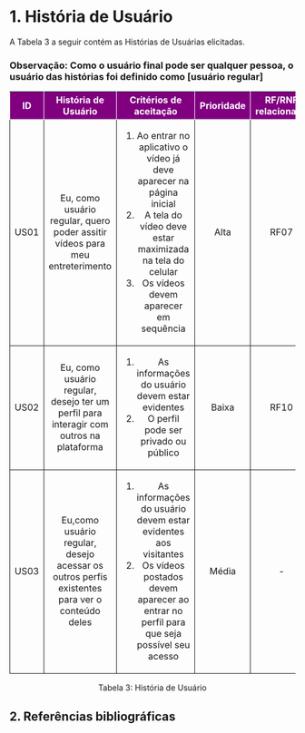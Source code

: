 
# 1. História de Usuário

A Tabela 3 a seguir contém as Histórias de Usuárias elicitadas.

### Observação: Como o usuário final pode ser qualquer pessoa, o usuário das histórias foi definido como [usuário regular]

<table>
    <thead>
        <tr style="background-color: purple; color: white" >
            <th style="border-style:solid;border-width:1px;text-align:center">ID</th>
            <th style="border-style:solid;border-width:1px;text-align:center">História de Usuário</th>
            <th style="border-style:solid;border-width:1px;text-align:center">Critérios de aceitação</th>
            <th style="border-style:solid;border-width:1px;text-align:center">Prioridade</th>
            <th style="border-style:solid;border-width:1px;text-align:center">RF/RNF relacionado</th>
        </tr>
    </thead>
    <tbody>
        <tr>
            <span id="ustory-01"></span>
            <td style="border-style:solid;border-width:1px;text-align:center;vertical-align:middle" rowspan="1">US01</td>
            <td style="border-style:solid;border-width:1px;text-align:center;vertical-align:middle" rowspan="1">Eu, como usuário regular, quero poder assitir vídeos para meu entreterimento</td>
            <td style="border-style:solid;border-width:1px;text-align:center;vertical-align:middle" rowspan="1"><ol><li>Ao entrar no aplicativo o vídeo já deve aparecer na página inicial</li><li> A tela do vídeo deve estar maximizada na tela do celular</li><li>Os vídeos devem aparecer em sequência</li></ol></td>
            <td style="border-style:solid;border-width:1px;text-align:center;vertical-align:middle">Alta</td>
            <td style="border-style:solid;border-width:1px;text-align:center;vertical-align:middle">RF07</td>
        </tr>
        <tr>
            <span id="ustory-01"></span>
            <td style="border-style:solid;border-width:1px;text-align:center;vertical-align:middle" rowspan="1">US02</td>
            <td style="border-style:solid;border-width:1px;text-align:center;vertical-align:middle" rowspan="1">Eu, como usuário regular, desejo ter um perfil para interagir com outros na plataforma</td>
            <td style="border-style:solid;border-width:1px;text-align:center;vertical-align:middle" rowspan="1"><ol><li>As informações do usuário devem estar evidentes</li><li> O perfil pode ser privado ou público</li></ol></td>
            <td style="border-style:solid;border-width:1px;text-align:center;vertical-align:middle"> Baixa </td>
            <td style="border-style:solid;border-width:1px;text-align:center;vertical-align:middle">RF10</td>
        </tr>
        <tr>
            <span id="ustory-01"></span>
            <td style="border-style:solid;border-width:1px;text-align:center;vertical-align:middle" rowspan="1">US03</td>
            <td style="border-style:solid;border-width:1px;text-align:center;vertical-align:middle" rowspan="1">Eu,como usuário regular, desejo acessar os outros perfis existentes para ver o conteúdo deles</td>
            <td style="border-style:solid;border-width:1px;text-align:center;vertical-align:middle" rowspan="1"><ol><li>As informações do usuário devem estar evidentes aos visitantes</li><li> Os vídeos postados devem aparecer ao entrar no perfil para que seja possível seu acesso</li></ol></td>
            <td style="border-style:solid;border-width:1px;text-align:center;vertical-align:middle">Média</td>
            <td style="border-style:solid;border-width:1px;text-align:center;vertical-align:middle">-</td>
        </tr>
</table>

<div style="text-align: center">
<p>Tabela 3: História de Usuário</p>
</div>

## 2. Referências bibliográficas

